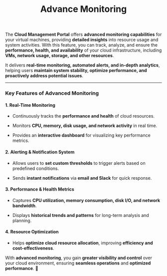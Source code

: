 ﻿---
title: Advance Monitoring
sidebar_label: Introduction
sidebar_position: 1
---

The **Cloud Management Portal** offers **advanced monitoring capabilities** for your virtual machines, providing **detailed insights** into resource usage and system activities. With this feature, you can track, analyze, and ensure the **performance, health, and availability** of your cloud infrastructure, including **VMs, network usage, storage, and other resources**.

It delivers **real-time monitoring, automated alerts, and in-depth analytics**, helping users **maintain system stability, optimize performance, and proactively address potential 
issues**.

---

### Key Features of Advanced Monitoring

#### 1. Real-Time Monitoring

- Continuously tracks the **performance and health** of cloud resources.

- Monitors **CPU, memory, disk usage, and network activity** in real time.

- Provides an **interactive dashboard** for visualizing key performance metrics.

#### 2.  Alerting & Notification System

- Allows users to **set custom thresholds** to trigger alerts based on predefined conditions.

- Sends **instant notifications** via **email and Slack** for quick response.

#### 3. Performance & Health Metrics

- Captures **CPU utilization, memory consumption, disk I/O, and network bandwidth**.

- Displays **historical trends and patterns** for long-term analysis and planning.

#### 4. Resource Optimization

- Helps **optimize cloud resource allocation**, improving **efficiency and cost-effectiveness**.

With **advanced monitoring**, you gain **greater visibility and control** over your cloud environment, ensuring **seamless operations** and **optimized performance**. 🚀
